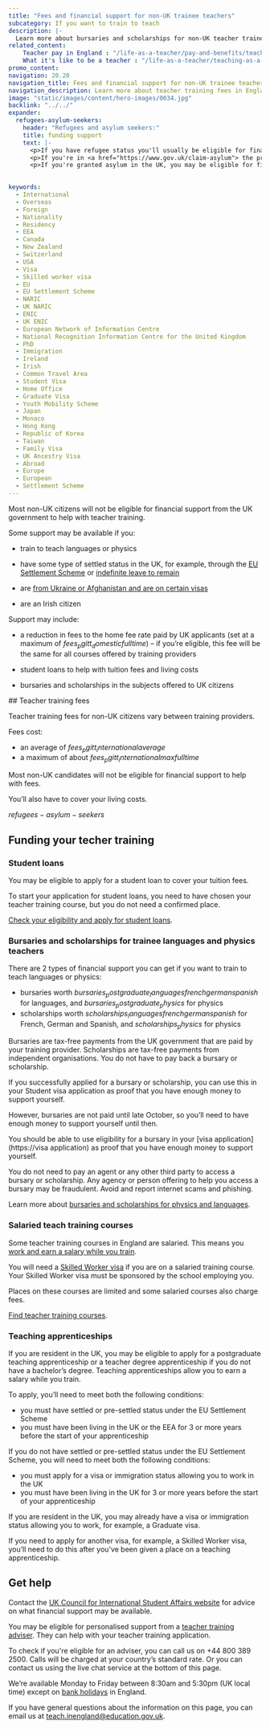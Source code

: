```yaml
---
title: "Fees and financial support for non-UK trainee teachers"
subcategory: If you want to train to teach
description: |-
  Learn more about bursaries and scholarships for non-UK teacher trainees.
related_content:
    Teacher pay in England : "/life-as-a-teacher/pay-and-benefits/teacher-pay"
    What it's like to be a teacher : "/life-as-a-teacher/teaching-as-a-career/what-its-like-to-be-a-teacher"
promo_content:
navigation: 20.20
navigation_title: Fees and financial support for non-UK trainee teachers
navigation_description: Learn more about teacher training fees in England and financial help for physics and languages trainees.
image: "static/images/content/hero-images/0034.jpg"
backlink: "../../"
expander:
  refugees-asylum-seekers:
    header: "Refugees and asylum seekers:"
    title: funding support
    text: |- 
      <p>If you have refugee status you'll usually be eligible for financial support to help you train.
      <p>If you're in <a href="https://www.gov.uk/claim-asylum"> the process of seeking asylum</a>, check your immigration bail conditions to see if you have permission to study on a teacher training course in England. Even if you have permission, you're unlikely to be eligible for financial support.</p>
      <p>If you're granted asylum in the UK, you may be eligible for financial support to train to teach.</p>

    
keywords:
  - International
  - Overseas
  - Foreign
  - Nationality
  - Residency
  - EEA
  - Canada
  - New Zealand
  - Switzerland
  - USA
  - Visa
  - Skilled worker visa
  - EU
  - EU Settlement Scheme
  - NARIC
  - UK NARIC
  - ENIC
  - UK ENIC
  - European Network of Information Centre
  - National Recognition Information Centre for the United Kingdom
  - PhD
  - Immigration
  - Ireland
  - Irish
  - Common Travel Area
  - Student Visa
  - Home Office
  - Graduate Visa
  - Youth Mobility Scheme
  - Japan
  - Monaco
  - Hong Kong
  - Republic of Korea
  - Taiwan
  - Family Visa
  - UK Ancestry Visa
  - Abroad
  - Europe
  - European
  - Settlement Scheme
---
```


Most non-UK citizens will not be eligible for financial support from the UK government to help with teacher training.

Some support may be available if you:

* train to teach languages or physics

* have some type of settled status in the UK, for example, through the [EU Settlement Scheme](https://www.gov.uk/settled-status-eu-citizens-families) or [indefinite leave to remain](https://www.gov.uk/indefinite-leave-to-remain)

* are [from Ukraine or Afghanistan and are on certain visas](/non-uk-teachers/visas-for-non-uk-trainees)

* are an Irish citizen

Support may include: 

* a reduction in fees to the home fee rate paid by UK applicants (set at a maximum of $fees_pgitt_domesticfulltime$) – if you’re eligible, this fee will be the same for all courses offered by training providers 

* student loans to help with tuition fees and living costs 

* bursaries and scholarships in the subjects offered to UK citizens 

## Teacher training fees

Teacher training fees for non-UK citizens vary between training providers.

Fees cost:

* an average of $fees_pgitt_internationalaverage$
* a maximum of about $fees_pgitt_internationalmaxfulltime$

Most non-UK candidates will not be eligible for financial support to help with fees.

You’ll also have to cover your living costs.

$refugees-asylum-seekers$

## Funding your techer training

### Student loans
You may be eligible to apply for a student loan to cover your tuition fees.  

To start your application for student loans, you need to have chosen your teacher training course, but you do not need a confirmed place. 

[Check your eligibility and apply for student loans](https://www.gov.uk/student-finance).

### Bursaries and scholarships for trainee languages and physics teachers

There are 2 types of financial support you can get if you want to train to teach languages or physics:

* bursaries worth $bursaries_postgraduate_languagesfrenchgermanspanish$ for languages, and $bursaries_postgraduate_physics$ for physics
* scholarships worth $scholarships_languagesfrenchgermanspanish$ for French, German and Spanish, and $scholarships_physics$ for physics

Bursaries are tax-free payments from the UK government that are paid by your training provider. Scholarships are tax-free payments from independent organisations. You do not have to pay back a bursary or scholarship. 

If you successfully applied for a bursary or scholarship, you can use this in your Student visa application as proof that you have enough money to support yourself. 

However, bursaries are not paid until late October, so you’ll need to have enough money to support yourself until then. 

You should be able to use eligibility for a bursary in your [visa application](https://visa application) as proof that you have enough money to support yourself. 

You do not need to pay an agent or any other third party to access a bursary or scholarship. Any agency or person offering to help you access a bursary may be fraudulent. Avoid and report internet scams and phishing. 

Learn more about [bursaries and scholarships for physics and languages](/funding-and-support/scholarships-and-bursaries). 


### Salaried teach training courses

Some teacher training courses in England are salaried. This means you [work and earn a salary while you train](/funding-and-support/salaried-teacher-training). 

You will need a [Skilled Worker visa](https://www.gov.uk/skilled-worker-visa) if you are on a salaried training course. Your Skilled Worker visa must be sponsored by the school employing you. 

Places on these courses are limited and some salaried courses also charge fees. 

[Find teacher training courses](https://find-teacher-training-courses.service.gov.uk/).

### Teaching apprenticeships 

If you are resident in the UK, you may be eligible to apply for a postgraduate teaching apprenticeship or a teacher degree apprenticeship if you do not have a bachelor’s degree. Teaching apprenticeships allow you to earn a salary while you train. 

To apply, you’ll need to meet both the following conditions: 

* you must have settled or pre-settled status under the EU Settlement Scheme 
* you must have been living in the UK or the EEA for 3 or more years before the start of your apprenticeship 

If you do not have settled or pre-settled status under the EU Settlement Scheme, you will need to meet both the following conditions: 

* you must apply for a visa or immigration status allowing you to work in the UK 
* you must have been living in the UK for 3 or more years before the start of your apprenticeship 

If you are resident in the UK, you may already have a visa or immigration status allowing you to work, for example, a Graduate visa. 

If you need to apply for another visa, for example, a Skilled Worker visa, you’ll need to do this after you’ve been given a place on a teaching apprenticeship. 

## Get help


Contact the [UK Council for International Student Affairs website](https://www.ukcisa.org.uk/About-UKCISA) for advice on what financial support may be available.

You may be eligible for personalised support from a [teacher training adviser](/teacher-training-advisers). They can help with your teacher training application.

To check if you're eligible for an adviser, you can call us on +44 800 389 2500. Calls will be charged at your country’s standard rate. Or you can contact us using the live chat service at the bottom of this page.

We’re available Monday to Friday between 8:30am and 5:30pm (UK local time) except on [bank holidays](https://www.gov.uk/bank-holidays) in England.

If you have general questions about the information on this page, you can email us at teach.inengland@education.gov.uk.